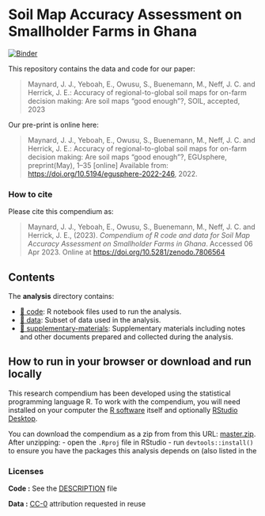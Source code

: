 
<!-- README.md is generated from README.Rmd. Please edit that file -->

# Soil Map Accuracy Assessment on Smallholder Farms in Ghana

[![Binder](https://mybinder.org/badge_logo.svg)](https://mybinder.org/v2/gh/jjmaynard/Ghana.SoilMap.Accuracy/master?urlpath=rstudio)

This repository contains the data and code for our paper:

> Maynard, J. J., Yeboah, E., Owusu, S., Buenemann, M., Neff, J. C. and
> Herrick, J. E.: Accuracy of regional-to-global soil maps for on-farm
> decision making: Are soil maps “good enough”?, SOIL, accepted, 2023

Our pre-print is online here:

> Maynard, J. J., Yeboah, E., Owusu, S., Buenemann, M., Neff, J. C. and
> Herrick, J. E.: Accuracy of regional-to-global soil maps for on-farm
> decision making: Are soil maps “good enough”?, EGUsphere,
> preprint(May), 1–35 \[online\] Available from:
> <https://doi.org/10.5194/egusphere-2022-246>, 2022.

### How to cite

Please cite this compendium as:

> Maynard, J. J., Yeboah, E., Owusu, S., Buenemann, M., Neff, J. C. and
> Herrick, J. E., (2023). *Compendium of R code and data for Soil Map Accuracy Assessment on Smallholder
> Farms in Ghana*. Accessed 06 Apr 2023.
> Online at <https://doi.org/10.5281/zenodo.7806564>

## Contents

The **analysis** directory contains:

- [:file_folder: code](/code): R notebook files used to run the
  analysis.
- [:file_folder: data](/analysis/data): Subset of data used in the
  analysis.
- [:file_folder:
  supplementary-materials](/analysis/supplementary-materials):
  Supplementary materials including notes and other documents prepared
  and collected during the analysis.

## How to run in your browser or download and run locally

This research compendium has been developed using the statistical
programming language R. To work with the compendium, you will need
installed on your computer the [R
software](https://cloud.r-project.org/) itself and optionally [RStudio
Desktop](https://rstudio.com/products/rstudio/download/).

You can download the compendium as a zip from from this URL:
[master.zip](/archive/master.zip). After unzipping: - open the `.Rproj`
file in RStudio - run `devtools::install()` to ensure you have the
packages this analysis depends on (also listed in the

### Licenses

**Code :** See the [DESCRIPTION](DESCRIPTION) file

**Data :** [CC-0](http://creativecommons.org/publicdomain/zero/1.0/)
attribution requested in reuse

